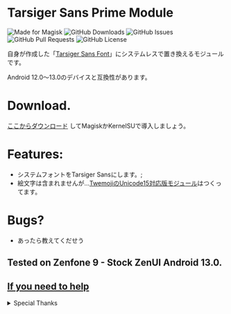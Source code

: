 # Tarsiger Sans Prime Module

![Made for Magisk](https://img.shields.io/badge/Made%20for-Magisk-teal?style=for-the-badge&logo=magisk)
![GitHub Downloads](https://img.shields.io/github/downloads/monefiera/Tarsiger-Sans-Prime/total?color=green&style=for-the-badge&logo=github)
![GitHub Issues](https://img.shields.io/github/issues/monefiera/Tarsiger-Sans-Prime?style=for-the-badge&logo=github)
![GitHub Pull Requests](https://img.shields.io/github/issues-pr/monefiera/Tarsiger-Sans-Prime?style=for-the-badge&logo=github)
![GitHub License](https://img.shields.io/github/license/monefiera/Tarsiger-Sans-Prime?style=for-the-badge&logo=github)

自身が作成した「[Tarsiger Sans Font](https://github.com/monefiera/Tarsiger-Sans)」にシステムレスで置き換えるモジュールです。

Android 12.0～13.0のデバイスと互換性があります。

# Download.
[ここからダウンロード](https://github.com/D4rK7355608/GoogleProductSansFont/releases) してMagiskかKernelSUで導入しましょう。

# Features:
- システムフォントをTarsiger Sansにします。;
- 絵文字は含まれませんが…[TwemojiのUnicode15対応版モジュール](https://github.com/monefiera/Twemoji-Remastered)はつくってます。

# Bugs?
- あったら教えてくだせう

## Tested on Zenfone 9 - Stock ZenUI Android 13.0.

## [If you need to help](https://misskey.io/@Forsaken_Love02)

<details>
  <summary>Special Thanks</summary>

- [ProductSansFont](https://github.com/D4rK7355608/GoogleProductSansFont):READMEの参考にしました
- [Oh My Font Template](https://gitlab.com/nongthaihoang/omftemplate):モジュールの素体
  
</details>
